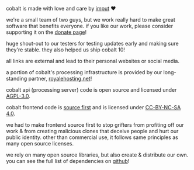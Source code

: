 <script lang="ts">
    import { contacts, docs, partners } from "$lib/env";
    import { t } from "$lib/i18n/translations";

    import SectionHeading from "$components/misc/SectionHeading.svelte";
    import BetaTesters from "$components/misc/BetaTesters.svelte";
</script>

<section id="imput">
<SectionHeading
    title="imput"
    sectionId="imput"
/>

cobalt is made with love and care by [imput](https://imput.net/) ❤️

we're a small team of two guys, but we work really hard to make great software that benefits everyone.
if you like our work, please consider supporting it on the [donate page](/donate)!
</section>

<section id="testers">
<SectionHeading
    title={$t("about.heading.testers")}
    sectionId="testers"
/>

huge shout-out to our testers for testing updates early and making sure they're stable.
they also helped us ship cobalt 10!
<BetaTesters />

all links are external and lead to their personal websites or social media.
</section>

<section id="partners">
<SectionHeading
    title={$t("about.heading.partners")}
    sectionId="partners"
/>

a portion of cobalt's processing infrastructure
is provided by our long-standing partner, [royalehosting.net]({partners.royalehosting})!
</section>

<section id="licenses">
<SectionHeading
    title={$t("about.heading.licenses")}
    sectionId="licenses"
/>

cobalt api (processing server) code is open source and licensed under [AGPL-3.0]({docs.apiLicense}).

cobalt frontend code is [source first](https://sourcefirst.com/) and is licensed under [CC-BY-NC-SA 4.0]({docs.webLicense}).

we had to make frontend source first to stop grifters from profiting off our work
& from creating malicious clones that deceive people and hurt our public identity.
other than commercial use, it follows same principles as many open source licenses.

we rely on many open source libraries, but also create & distribute our own.
you can see the full list of dependencies on [github]({contacts.github})!
</section>
